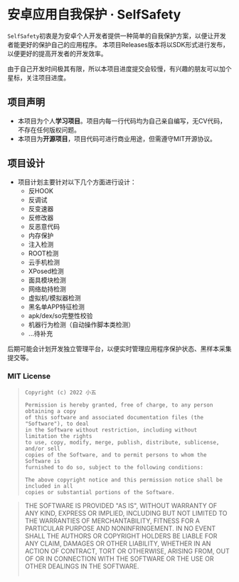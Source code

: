 # 安卓应用自我保护 · SelfSafety

`SelfSafety`初衷是为安卓个人开发者提供一种简单的自我保护方案，以便让开发者能更好的保护自己的应用程序。
本项目Releases版本将以SDK形式进行发布，以便更好的提高开发者的开发效率。

由于自己开发时间极其有限，所以本项目进度提交会较慢，有兴趣的朋友可以加个星标，关注项目进度。

## 项目声明
- 本项目为个人**学习项目**。项目内每一行代码均为自己亲自编写，无CV代码，不存在任何版权问题。
- 本项目为**开源项目**，项目代码可进行商业用途，但需遵守MIT开源协议。

## 项目设计
- 项目计划主要针对以下几个方面进行设计：
  - 反HOOK
  - 反调试
  - 反变速器
  - 反修改器
  - 反恶意代码
  - 内存保护
  - 注入检测
  - ROOT检测
  - 云手机检测
  - XPosed检测
  - 面具模块检测
  - 网络劫持检测
  - 虚拟机/模拟器检测
  - 黑名单APP特征检测
  - apk/dex/so完整性校验
  - 机器行为检测（自动操作脚本类检测）
  - ...待补充
  
后期可能会计划开发独立管理平台，以便实时管理应用程序保护状态、黑样本采集提交等。


### MIT License
> ```
> Copyright (c) 2022 小五
>
> Permission is hereby granted, free of charge, to any person obtaining a copy
> of this software and associated documentation files (the "Software"), to deal
> in the Software without restriction, including without limitation the rights
> to use, copy, modify, merge, publish, distribute, sublicense, and/or sell
> copies of the Software, and to permit persons to whom the Software is
> furnished to do so, subject to the following conditions:
>
> The above copyright notice and this permission notice shall be included in all
> copies or substantial portions of the Software.

> THE SOFTWARE IS PROVIDED "AS IS", WITHOUT WARRANTY OF ANY KIND, EXPRESS OR
> IMPLIED, INCLUDING BUT NOT LIMITED TO THE WARRANTIES OF MERCHANTABILITY,
> FITNESS FOR A PARTICULAR PURPOSE AND NONINFRINGEMENT. IN NO EVENT SHALL THE
> AUTHORS OR COPYRIGHT HOLDERS BE LIABLE FOR ANY CLAIM, DAMAGES OR OTHER
> LIABILITY, WHETHER IN AN ACTION OF CONTRACT, TORT OR OTHERWISE, ARISING FROM,
> OUT OF OR IN CONNECTION WITH THE SOFTWARE OR THE USE OR OTHER DEALINGS IN THE
> SOFTWARE.
> ```